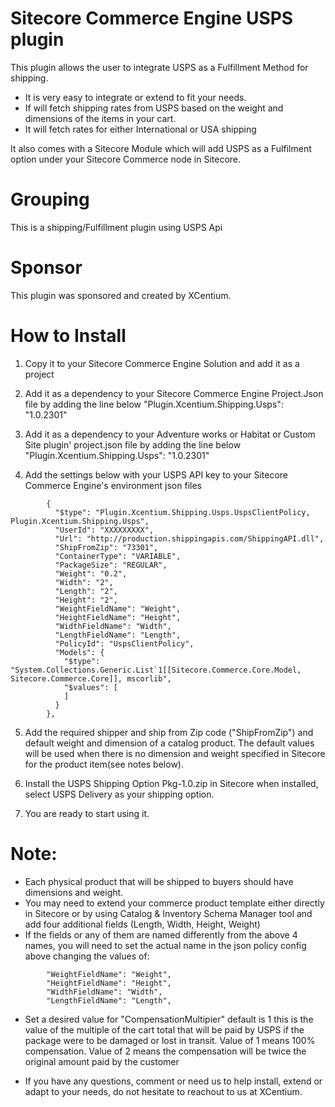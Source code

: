 ﻿
Sitecore Commerce Engine USPS plugin
======================================

This plugin allows the user to integrate USPS as a Fulfillment Method for shipping. 
- It is very easy to integrate or extend to fit your needs.
- If will fetch shipping rates from USPS based on the weight and dimensions of the items in your cart.
- It will fetch rates for either International or USA shipping

It also comes with a Sitecore Module which will add USPS as a Fulfilment option under your Sitecore Commerce node in Sitecore. 

Grouping
========
This is a shipping/Fulfillment plugin using USPS Api

Sponsor
=======
This plugin was sponsored and created by XCentium.

How to Install
==============

1. Copy it to your Sitecore Commerce Engine Solution and add it as a project 

2. Add it as a dependency to your Sitecore Commerce Engine Project.Json file by adding the line below
    "Plugin.Xcentium.Shipping.Usps": "1.0.2301"

3. Add it as a dependency to your Adventure works or Habitat or Custom Site plugin' project.json file by adding the line below
    "Plugin.Xcentium.Shipping.Usps": "1.0.2301"

4. Add the settings below with your USPS API key to your Sitecore Commerce Engine's environment json files

```
        {
          "$type": "Plugin.Xcentium.Shipping.Usps.UspsClientPolicy, Plugin.Xcentium.Shipping.Usps",
          "UserId": "XXXXXXXXX",
          "Url": "http://production.shippingapis.com/ShippingAPI.dll",
          "ShipFromZip": "73301",
          "ContainerType": "VARIABLE",
          "PackageSize": "REGULAR",
          "Weight": "0.2",
          "Width": "2",
          "Length": "2",
          "Height": "2",
          "WeightFieldName": "Weight",
          "HeightFieldName": "Height",
          "WidthFieldName": "Width",
          "LengthFieldName": "Length",
          "PolicyId": "UspsClientPolicy",
          "Models": {
            "$type": "System.Collections.Generic.List`1[[Sitecore.Commerce.Core.Model, Sitecore.Commerce.Core]], mscorlib",
            "$values": [
            ]
          }
        },

```

5. Add the required shipper and ship from Zip code ("ShipFromZip") and default weight and dimension of a catalog product. The default values will be used when there is no dimension and weight specified in Sitecore for the product item(see notes below).

6. Install the USPS Shipping Option Pkg-1.0.zip in Sitecore when installed, select USPS Delivery as your shipping option.

7. You are ready to start using it. 

Note:
=====
- Each physical product that will be shipped to buyers should have dimensions and weight.
- You may need to extend your commerce product template either directly in Sitecore or by using Catalog & Inventory Schema Manager tool and add four additional fields (Length, Width, Height, Weight)
- If the fields or any of them are named differently from the above 4 names, you will need to set the actual name in the json policy config above changing the values of:

```
        "WeightFieldName": "Weight",
        "HeightFieldName": "Height",
        "WidthFieldName": "Width",
        "LengthFieldName": "Length",
```
- Set a desired value for "CompensationMultipier" default is 1 this is the value of the multiple of the cart total that will be paid by USPS if the package were to be damaged or lost in transit. Value of 1 means 100% compensation. Value of 2 means the compensation will be twice the original amount paid by the customer

- If you have any questions, comment or need us to help install, extend or adapt to your needs, do not hesitate to reachout to us at XCentium.




